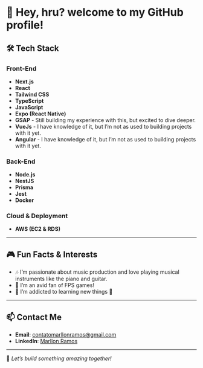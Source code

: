 # 🤠 Hey, hru? welcome to my GitHub profile! 

## 🛠️ Tech Stack

### Front-End
- **Next.js**
- **React**
- **Tailwind CSS**
- **TypeScript**
- **JavaScript**
- **Expo (React Native)** 
- **GSAP** - Still building my experience with this, but excited to dive deeper.
- **VueJs** - I have knowledge of it, but I’m not as used to building projects with it yet.
- **Angular** - I have knowledge of it, but I’m not as used to building projects with it yet.

### Back-End
- **Node.js**
- **NestJS**
- **Prisma**
- **Jest**
- **Docker**

### Cloud & Deployment
- **AWS (EC2 & RDS)**

---

## 🎮 Fun Facts & Interests

- 🎶 I’m passionate about music production and love playing musical instruments like the piano and guitar.
- 🔫 I’m an avid fan of FPS games!
- 🧠 I’m addicted to learning new things 🤯

---

## 📫 Contact Me
- **Email**: [contatomarllonramos@gmail.com](mailto:contatomarllonramos@gmail.com)
- **LinkedIn**: [Marllon Ramos](https://www.linkedin.com/in/marllonramos/)

---

🚀 *Let’s build something amazing together!*
